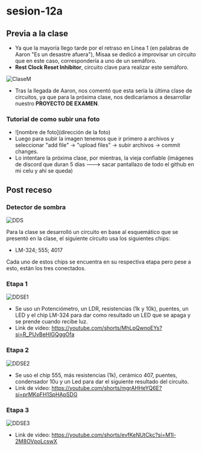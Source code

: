 # sesion-12a
## Previa a la clase
- Ya que la mayoría llego tarde por el retraso en Línea 1 (en palabras de Aaron "Es un desastre afuera"), Misaa se dedicó a improvisar un circuito que en este caso, correspondería a uno de un semáforo.
- **Rest Clock Reset Inhibitor**, circuito clave para realizar este semáforo.

![ClaseM](https://github.com/duckusu/dis8644-2025-1/blob/main/23-duckusu/sesion-12a/archivos/ClaseM.jpg)

- Tras la llegada de Aaron, nos comentó que esta sería la última clase de circuitos, ya que para la próxima clase, nos dedicaríamos a desarrollar nuestro **PROYECTO DE EXAMEN**.

### Tutorial de como subir una foto

- ![nombre de foto](dirección de la foto)
- Luego para subir la imagen tenemos que ir primero a archivos y seleccionar "add file" → "upload files" → subir archivos → commit changes.
- Lo intentare la próxima clase, por mientras, la vieja confiable (imágenes de discord que duran 5 días ---> sacar pantallazo de todo el github en mi celu y ahí se queda)

## Post receso
### Detector de sombra

![DDS](https://github.com/duckusu/dis8644-2025-1/blob/main/23-duckusu/sesion-12a/archivos/DDS.png)

Para la clase se desarrolló un circuito en base al esquemático que se presentó en la clase, el siguiente circuito usa los siguientes chips:
- LM-324; 555; 4017 

Cada uno de estos chips se encuentra en su respectiva etapa pero pese a esto, están los tres conectados.


### Etapa 1
![DDSE1](https://github.com/duckusu/dis8644-2025-1/blob/main/23-duckusu/sesion-12a/archivos/DDSE1.jpg)

- Se uso un Potenciómetro, un LDR, resistencias (1k y 10k), puentes, un LED y el chip LM-324 para dar como resultado un LED que se apaga y se prende cuando recibe luz.
- Link de video: https://youtube.com/shorts/MhLpQwnoEYs?si=R_PUvBeHIGQggOfa

### Etapa 2

![DDSE2](https://github.com/duckusu/dis8644-2025-1/blob/main/23-duckusu/sesion-12a/archivos/DDSE2.jpg)

- Se uso el chip 555, más resistencias (1k), cerámico 407, puentes, condensador 10u y un Led para dar el siguiente resultado del circuito.
- Link de video: https://youtube.com/shorts/mgrAHHeYQ6E?si=prMKpFH1SpHApSDG

### Etapa 3

![DDSE3](https://github.com/duckusu/dis8644-2025-1/blob/main/23-duckusu/sesion-12a/archivos/DDSE3.jpg)

- Link de video: https://youtube.com/shorts/evfKeNUtCkc?si=M1l-2M8OVpoLcswX


